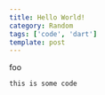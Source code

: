 ```yaml
---
title: Hello World!
category: Random
tags: ['code', 'dart']
template: post
---
```


foo

```
this is some code
```

<script type="application/dart" src="./main.dart"></script>
<script src="./packages/browser/dart.js"></script>

